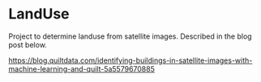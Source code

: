 # LandUse
Project to determine landuse from satellite images.  Described in the blog post below.

https://blog.quiltdata.com/identifying-buildings-in-satellite-images-with-machine-learning-and-quilt-5a5579670885
